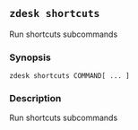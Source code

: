 ## `zdesk shortcuts`

Run shortcuts subcommands

### Synopsis

    zdesk shortcuts COMMAND[ ... ]

### Description

Run shortcuts subcommands

